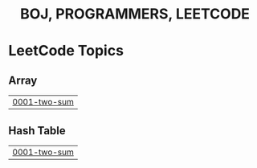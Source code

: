 <div align="center">
  <h1>BOJ, PROGRAMMERS, LEETCODE</h1>
</div> 

<!---LeetCode Topics Start-->
# LeetCode Topics
## Array
|  |
| ------- |
| [0001-two-sum](https://github.com/DNA-B/Problem-Solving/tree/master/0001-two-sum) |
## Hash Table
|  |
| ------- |
| [0001-two-sum](https://github.com/DNA-B/Problem-Solving/tree/master/0001-two-sum) |
<!---LeetCode Topics End-->